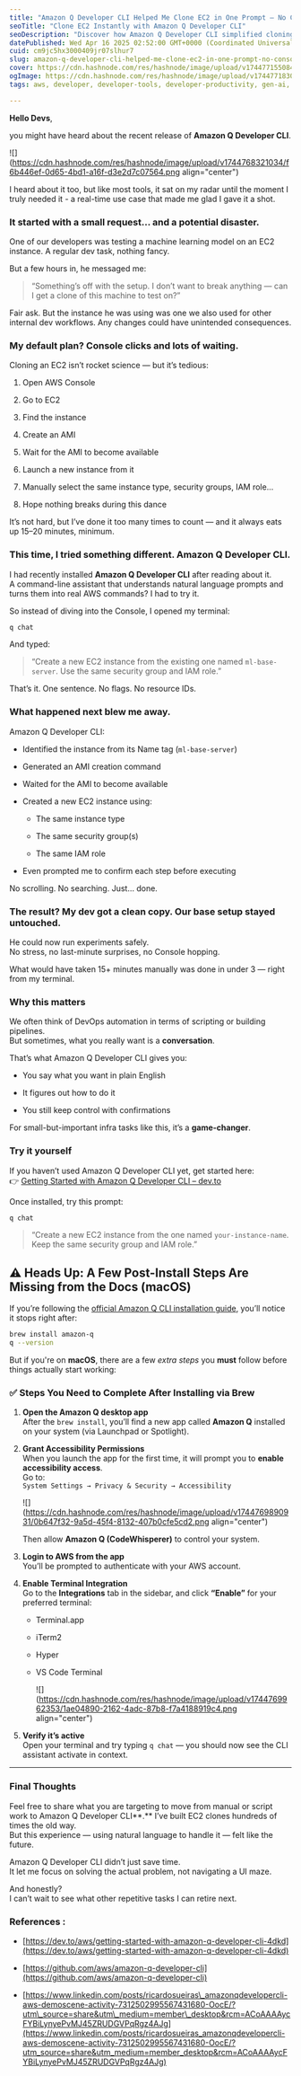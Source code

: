 ```yaml
---
title: "Amazon Q Developer CLI Helped Me Clone EC2 in One Prompt — No Console, No YAML"
seoTitle: "Clone EC2 Instantly with Amazon Q Developer CLI"
seoDescription: "Discover how Amazon Q Developer CLI simplified cloning an EC2 instance with a single prompt, saving time and reducing hassle"
datePublished: Wed Apr 16 2025 02:52:00 GMT+0000 (Coordinated Universal Time)
cuid: cm9jc5hx3000409jr07slhur7
slug: amazon-q-developer-cli-helped-me-clone-ec2-in-one-prompt-no-console-no-yaml
cover: https://cdn.hashnode.com/res/hashnode/image/upload/v1744771550846/816bcb2a-2214-4622-9a38-e0c4b53fab2f.png
ogImage: https://cdn.hashnode.com/res/hashnode/image/upload/v1744771830715/4b47dddb-5d18-4b2b-aa65-7fb177315d56.png
tags: aws, developer, developer-tools, developer-productivity, gen-ai, amazon-q, amazon-q-developers, amazon-q-developer-cli

---
```


**Hello Devs**,

you might have heard about the recent release of **Amazon Q Developer CLI**.

![](https://cdn.hashnode.com/res/hashnode/image/upload/v1744768321034/f6b446ef-0d65-4bd1-a16f-d3e2d7c07564.png align="center")

I heard about it too, but like most tools, it sat on my radar until the moment I truly needed it - a real-time use case that made me glad I gave it a shot.

### It started with a small request... and a potential disaster.

One of our developers was testing a machine learning model on an EC2 instance. A regular dev task, nothing fancy.

But a few hours in, he messaged me:

> “Something’s off with the setup. I don’t want to break anything — can I get a clone of this machine to test on?”

Fair ask. But the instance he was using was one we also used for other internal dev workflows. Any changes could have unintended consequences.

### My default plan? Console clicks and lots of waiting.

Cloning an EC2 isn’t rocket science — but it’s tedious:

1. Open AWS Console
    
2. Go to EC2
    
3. Find the instance
    
4. Create an AMI
    
5. Wait for the AMI to become available
    
6. Launch a new instance from it
    
7. Manually select the same instance type, security groups, IAM role...
    
8. Hope nothing breaks during this dance
    

It’s not hard, but I’ve done it too many times to count — and it always eats up 15–20 minutes, minimum.

### This time, I tried something different. Amazon Q Developer CLI.

I had recently installed **Amazon Q Developer CLI** after reading about it.  
A command-line assistant that understands natural language prompts and turns them into real AWS commands? I had to try it.

So instead of diving into the Console, I opened my terminal:

```bash
q chat
```

And typed:

> “Create a new EC2 instance from the existing one named `ml-base-server`. Use the same security group and IAM role.”

That’s it. One sentence. No flags. No resource IDs.

### What happened next blew me away.

Amazon Q Developer CLI:

* Identified the instance from its Name tag (`ml-base-server`)
    
* Generated an AMI creation command
    
* Waited for the AMI to become available
    
* Created a new EC2 instance using:
    
    * The same instance type
        
    * The same security group(s)
        
    * The same IAM role
        
* Even prompted me to confirm each step before executing
    

No scrolling. No searching. Just… done.

### The result? My dev got a clean copy. Our base setup stayed untouched.

He could now run experiments safely.  
No stress, no last-minute surprises, no Console hopping.

What would have taken 15+ minutes manually was done in under 3 — right from my terminal.

### Why this matters

We often think of DevOps automation in terms of scripting or building pipelines.  
But sometimes, what you really want is a **conversation**.

That’s what Amazon Q Developer CLI gives you:

* You say what you want in plain English
    
* It figures out how to do it
    
* You still keep control with confirmations
    

For small-but-important infra tasks like this, it’s a **game-changer**.

### Try it yourself

If you haven’t used Amazon Q Developer CLI yet, get started here:  
👉 [Getting Started with Amazon Q Developer CLI – dev.to](https://dev.to/aws/getting-started-with-amazon-q-developer-cli-4dkd)

Once installed, try this prompt:

```bash
q chat
```

> “Create a new EC2 instance from the one named `your-instance-name`. Keep the same security group and IAM role.”

## ⚠️ Heads Up: A Few Post-Install Steps Are Missing from the Docs (macOS)

If you’re following the [official Amazon Q CLI installation guide](https://docs.aws.amazon.com/amazonq/latest/qdeveloper-ug/command-line-installing.html), you’ll notice it stops right after:

```bash
brew install amazon-q
q --version
```

But if you're on **macOS**, there are a few *extra steps* you **must** follow before things actually start working:

### ✅ Steps You Need to Complete After Installing via Brew

1. **Open the Amazon Q desktop app**  
    After the `brew install`, you’ll find a new app called **Amazon Q** installed on your system (via Launchpad or Spotlight).
    
2. **Grant Accessibility Permissions**  
    When you launch the app for the first time, it will prompt you to **enable accessibility access**.  
    Go to:  
    `System Settings → Privacy & Security → Accessibility`
    
    ![](https://cdn.hashnode.com/res/hashnode/image/upload/v1744769890931/0b647f32-9a5d-45f4-8132-407b0cfe5cd2.png align="center")
    
    Then allow **Amazon Q (CodeWhisperer)** to control your system.
    
3. **Login to AWS from the app**  
    You’ll be prompted to authenticate with your AWS account.
    
4. **Enable Terminal Integration**  
    Go to the **Integrations** tab in the sidebar, and click **“Enable”** for your preferred terminal:
    
    * Terminal.app
        
    * iTerm2
        
    * Hyper
        
    * VS Code Terminal
        
        ![](https://cdn.hashnode.com/res/hashnode/image/upload/v1744769962353/1ae04890-2162-4adc-87b8-f7a4188919c4.png align="center")
        
5. **Verify it’s active**  
    Open your terminal and try typing `q chat` — you should now see the CLI assistant activate in context.
    

---

### Final Thoughts

Feel free to share what you are targeting to move from manual or script work to Amazon Q Developer CLI\*\*.\*\* I’ve built EC2 clones hundreds of times the old way.  
But this experience — using natural language to handle it — felt like the future.

Amazon Q Developer CLI didn’t just save time.  
It let me focus on solving the actual problem, not navigating a UI maze.

And honestly?  
I can’t wait to see what other repetitive tasks I can retire next.

### References :

* [https://dev.to/aws/getting-started-with-amazon-q-developer-cli-4dkd](https://dev.to/aws/getting-started-with-amazon-q-developer-cli-4dkd)
    
* [https://github.com/aws/amazon-q-developer-cli](https://github.com/aws/amazon-q-developer-cli)
    
* [https://www.linkedin.com/posts/ricardosueiras\_amazonqdevelopercli-aws-demoscene-activity-7312502995567431680-OocE/?utm\_source=share&utm\_medium=member\_desktop&rcm=ACoAAAAycFYBiLynyePvMJ45ZRUDGVPqRgz4AJg](https://www.linkedin.com/posts/ricardosueiras_amazonqdevelopercli-aws-demoscene-activity-7312502995567431680-OocE/?utm_source=share&utm_medium=member_desktop&rcm=ACoAAAAycFYBiLynyePvMJ45ZRUDGVPqRgz4AJg)